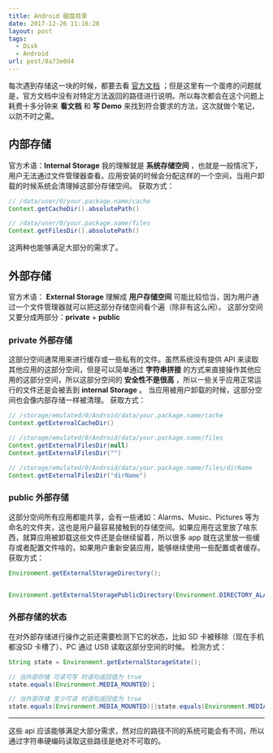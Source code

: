 ```yaml
---
title: Android 磁盘目录
date: 2017-12-26 11:16:28
layout: post
tags:
  - Disk
  - Android
url: post/8a73e0d4
---
```


每次遇到存储这一块的时候，都要去看 [官方文档](https://developer.android.com/training/basics/data-storage/files.html) ；但是这里有一个蛋疼的问题就是，官方文档中没有对特定方法返回的路径进行说明。所以每次都会在这个问题上耗费十多分钟来 **看文档** 和 **写 Demo** 来找到符合要求的方法，这次就做个笔记，以防不时之需。

<!--more-->

## 内部存储
官方术语：**Internal Storage**
我的理解就是 **系统存储空间** ，也就是一般情况下，用户无法通过文件管理器查看。应用安装的时候会分配这样的一个空间，当用户卸载的时候系统会清理掉这部分存储空间。
获取方式：
```java
// /data/user/0/your.package.name/cache
Context.getCacheDir().absolutePath()

// /data/user/0/your.package.name/files
Context.getFilesDir().absolutePath()
```

这两种也能够满足大部分的需求了。


## 外部存储
官方术语： **External Storage** 
理解成 **用户存储空间** 可能比较恰当，因为用户通过一个文件管理器就可以把这部分存储空间看个遍（除非有这么闲）。
这部分空间又要分成两部分：**private** + **public** 
### private 外部存储
这部分空间通常用来进行缓存或一些私有的文件。虽然系统没有提供 API 来读取其他应用的这部分空间，但是可以简单通过 **字符串拼接** 的方式来直接操作其他应用的这部分空间，所以这部分空间的 **安全性不是很高** ，所以一些关乎应用正常运行的文件还是会被丢到 **internal Storage** 。
当应用被用户卸载的时候，这部分空间也会像内部存储一样被清理。
获取方式：
```java
// /storage/emulated/0/Android/data/your.package.name/cache
Context.getExternalCacheDir()

// /storage/emulated/0/Android/data/your.package.name/files
Context.getExternalFilesDir(null)
Context.getExternalFilesDir("")

// /storage/emulated/0/Android/data/your.package.name/files/dirName
Context.getExternalFilesDir("dirName")
```


### public 外部存储
这部分空间所有应用都能共享，会有一些诸如：Alarms、Music、Pictures 等为命名的文件夹，这也是用户最容易接触到的存储空间。如果应用在这里放了啥东西，就算应用被卸载这些文件还是会继续留着，所以很多 app 就在这里放一些缓存或者配置文件啥的，如果用户重新安装应用，能够继续使用一些配置或者缓存。
获取方式：
```java
Environment.getExternalStorageDirectory();


Environment.getExternalStoragePublicDirectory(Environment.DIRECTORY_ALARMS);
```

### 外部存储的状态
在对外部存储进行操作之前还需要检测下它的状态，比如 SD 卡被移除（现在手机都没SD 卡槽了）、PC 通过 USB 读取这部分空间的时候。
检测方式：
```java
String state = Environment.getExternalStorageState();

// 当外部存储 可读可写 时语句返回值为 true
state.equals(Environment.MEDIA_MOUNTED)；

// 当外部存储 至少可读 时语句返回值为 true
state.equals(Environment.MEDIA_MOUNTED)||state.equals(Environment.MEDIA_MOUNTED_READ_ONLY);
```

---
这些 api 应该能够满足大部分需求，然对应的路径不同的系统可能会有不同，所以通过字符串硬编码读取这些路径是绝对不可取的。